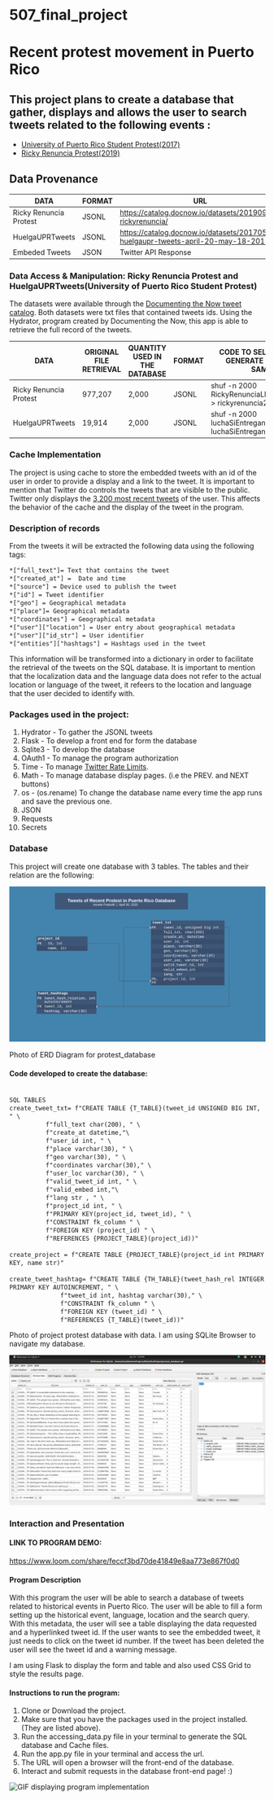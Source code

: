 # 507_final_project
# Recent protest movement in Puerto Rico

## This project plans to create a database that gather, displays and allows the user to search tweets related to the following events :
- [University of Puerto Rico Student Protest(2017)](https://catalog.docnow.io/datasets/20170519-huelgaupr-tweets-april-20-may-18-2017/)
- [Ricky Renuncia Protest(2019)](https://catalog.docnow.io/datasets/20190930-rickyrenuncia/)


## Data Provenance

|    DATA    |    FORMAT     |     URL     |
------------ | ------------- | -------------
|Ricky Renuncia Protest | JSONL | https://catalog.docnow.io/datasets/20190930-rickyrenuncia/|
|HuelgaUPRTweets | JSONL | https://catalog.docnow.io/datasets/20170519-huelgaupr-tweets-april-20-may-18-2017/|
|Embeded Tweets  | JSON  | Twitter API Response |

### Data Access & Manipulation: Ricky Renuncia Protest and HuelgaUPRTweets(University of Puerto Rico Student Protest)

The datasets were available through the [Documenting the Now tweet catalog](https://catalog.docnow.io/).
Both datasets were txt files that contained tweets ids.
Using the Hydrator, program created by Documenting the Now, this app is able to retrieve the full record of the tweets.

|    DATA    |    ORIGINAL FILE RETRIEVAL   |   QUANTITY USED IN THE DATABASE    |   FORMAT     | CODE TO SELECT TWEETS GENERATE A SMALLER SAMPLE |
|------------| --------------------------   | ---------------------------------- | ------------ | -------------|
|Ricky Renuncia Protest | 977,207 | 2,000 | JSONL | shuf -n 2000 RickyRenunciaLlevateJunta.jsonl > rickyrenuncia2k.jsonl |
|HuelgaUPRTweets | 19,914 | 2,000 | JSONL | shuf -n 2000 luchaSiEntregano.jsonl > luchaSiEntregano2k.jsonl |


### Cache Implementation

The project is using cache to store the embedded tweets with an id of the user in order to provide a display and a link to the tweet.
It is important to mention that Twitter do controls the tweets that are visible to the public. Twitter only displays the [3,200 most recent tweets](https://help.twitter.com/en/using-twitter/missing-tweets) of the user.
This affects the behavior of the cache and the display of the tweet in the program.

### Description of records

From the tweets it will be extracted the following data using the following tags:

    *["full_text"]= Text that contains the tweet
    *["created_at"] =  Date and time
    *["source"] = Device used to publish the tweet
    *["id"] = Tweet identifier
    *["geo"] = Geographical metadata
    *["place"]= Geographical metadata
    *["coordinates"] = Geographical metadata
    *["user"]["location"] = User entry about geographical metadata
    *["user"]["id_str"] = User identifier
    *["entities"]["hashtags"] = Hashtags used in the tweet

This information will be transformed into a dictionary in order to facilitate the retrieval of the tweets on the SQL database.
It is important to mention that the localization data and the language data does not refer to the actual location or language of the tweet, it refeers to the location and language that the user decided to identify with.

### Packages used in the project:
1. Hydrator - To gather the JSONL tweets
2. Flask - To develop a front end for form the database
3. Sqlite3 - To develop the database
4. OAuth1 - To manage the program authorization
5. Time - To manage [Twitter Rate Limits](https://developer.twitter.com/en/docs/basics/rate-limiting).
6. Math - To manage database display pages. (i.e the PREV. and NEXT buttons)
7. os - (os.rename) To change the database name every time the app runs and save the previous one.
7. JSON
8. Requests
9. Secrets

### Database
This project will create one database with 3 tables.
The tables and their relation are the following:

![Photo of project protest_database](https://github.com/irmafrat/507_final_project/blob/master/readme_images/Entity%20Relationship%20Diagram%20(UML%20Notation).jpeg)

Photo of ERD Diagram for protest_database


#### Code developed to create the database:

```

SQL TABLES
create_tweet_txt= f"CREATE TABLE {T_TABLE}(tweet_id UNSIGNED BIG INT, " \
          f"full_text char(200), " \
          f"create_at datetime,"\
          f"user_id int, " \
          f"place varchar(30), " \
          f"geo varchar(30), " \
          f"coordinates varchar(30)," \
          f"user_loc varchar(30), " \
          f"valid_tweet_id int, " \
          f"valid_embed int,"\
          f"lang str , " \
          f"project_id int, " \
          f"PRIMARY KEY(project_id, tweet_id), " \
          f"CONSTRAINT fk_column " \
          f"FOREIGN KEY (project_id) " \
          f"REFERENCES {PROJECT_TABLE}(project_id))"

create_project = f"CREATE TABLE {PROJECT_TABLE}(project_id int PRIMARY KEY, name str)"

create_tweet_hashtag= f"CREATE TABLE {TH_TABLE}(tweet_hash_rel INTEGER PRIMARY KEY AUTOINCREMENT, " \
              f"tweet_id int, hashtag varchar(30)," \
              f"CONSTRAINT fk_column " \
              f"FOREIGN KEY (tweet_id) " \
              f"REFERENCES {T_TABLE}(tweet_id))"

```


Photo of project protest database with data. I am using SQLite Browser to navigate my database.


![Photo of project protest database with data](https://github.com/irmafrat/507_final_project/blob/master/readme_images/database.png)



### Interaction and Presentation

#### LINK TO PROGRAM DEMO:

https://www.loom.com/share/feccf3bd70de41849e8aa773e867f0d0

#### Program Description

With this program the user will be able to search a database of tweets related to historical events in Puerto Rico.
The user will be able to fill a form setting up the historical event, language, location and the search query.
With this metadata, the user will see a table displaying the data requested and a hyperlinked tweet id.
If the user wants to see the embedded tweet, it just needs to click on the tweet id number.
If the tweet has been deleted the user will see the tweet id and a warning message.

I am using Flask to display the form and table and also used CSS Grid to style the results page.

#### Instructions to run the program:

1. Clone or Download the project.
2. Make sure that you have the packages used in the project installed. (They are listed above).
3. Run the accessing_data.py file in your terminal to generate the SQL database and Cache files.
4. Run the app.py file in your terminal and access the url.
5. The URL will open a browser will the front-end of the database.
6. Interact and submit requests in the database front-end page! :)


![GIF displaying program implementation](https://github.com/irmafrat/507_final_project/blob/master/readme_images/app_implementation_2.gif)










